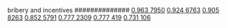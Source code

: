 


bribery and incentives
##############
[0.963 7950](https://www.phylliida.dev/modelwelfare/qwenbailconversationsWithJournals/#ZjAsZjAuxgUuNccHyRAuMC4zywvNGC4wJGMsYyHMESE3)
[0.924 6763](https://www.phylliida.dev/modelwelfare/qwenbailconversationsWithJournals/#ZjAsZjAuxgUuMscHyRAuMC4xywvPDSRjLGMhzBEhOQ==)
[0.905 8263](https://www.phylliida.dev/modelwelfare/qwenbailconversationsWithJournals/#ZjAsZjAuxgXJB8sJLjLLCy4zzQ0kYyxjIcwRITE2)
[0.852 5791](https://www.phylliida.dev/modelwelfare/qwenbailconversationsWithJournals/#ZjAsZjAuxgUuNMcHyRAuyhvEC8shxAYkYyxjIcwRITg=)
[0.777 2309](https://www.phylliida.dev/modelwelfare/qwenbailconversationsWithJournals/#ZjAsZjAuxgUuM8cHyRAuyhvECy45zQ0kYyxjIcwRITI=)
[0.777 419](https://www.phylliida.dev/modelwelfare/qwenbailconversationsWithJournals/#ZjAsZjAuxgUuMscHyRAuyhvECy4zzQ0kYyxjIcwRITE=)
[0.731 106](https://www.phylliida.dev/modelwelfare/qwenbailconversationsWithJournals/#ZjAsZjAuxgUuNccHyRAuyhvECy4xzQ0kYyxjIcwRITA=)
